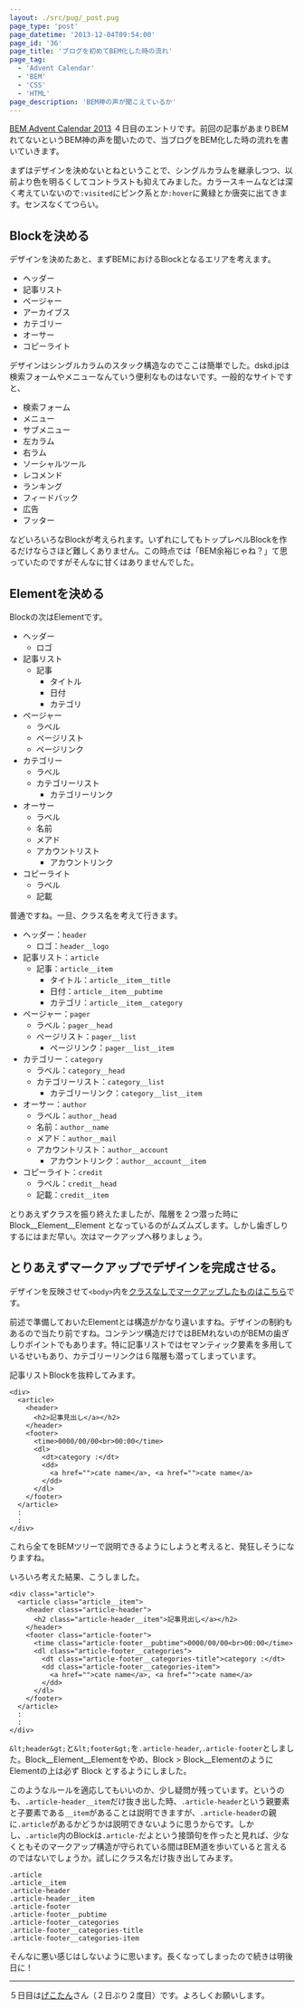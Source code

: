 ```yaml
---
layout: ./src/pug/_post.pug
page_type: 'post'
page_datetime: '2013-12-04T09:54:00'
page_id: '36'
page_title: 'ブログを初めてBEM化した時の流れ'
page_tag:
  - 'Advent Calendar'
  - 'BEM'
  - 'CSS'
  - 'HTML'
page_description: 'BEM神の声が聞こえているか'
---
```

[BEM Advent Calendar 2013](http://www.adventar.org/calendars/61) ４日目のエントリです。前回の記事があまりBEMれてないというBEM神の声を聞いたので、当ブログをBEM化した時の流れを書いていきます。

まずはデザインを決めないとねということで、シングルカラムを継承しつつ、以前より色を明るくしてコントラストも抑えてみました。カラースキームなどは深く考えていないので`:visited`にピンク系とか`:hover`に黄緑とか唐突に出てきます。センスなくてつらい。

## Blockを決める

デザインを決めたあと、まずBEMにおけるBlockとなるエリアを考えます。

- ヘッダー
- 記事リスト
- ページャー
- アーカイブス
- カテゴリー
- オーサー
- コピーライト

デザインはシングルカラムのスタック構造なのでここは簡単でした。dskd.jpは検索フォームやメニューなんていう便利なものはないです。一般的なサイトですと、

- 検索フォーム
- メニュー
- サブメニュー
- 左カラム
- 右ラム
- ソーシャルツール
- レコメンド
- ランキング
- フィードバック
- 広告
- フッター

などいろいろなBlockが考えられます。いずれにしてもトップレベルBlockを作るだけならさほど難しくありません。この時点では「BEM余裕じゃね？」て思っていたのですがそんなに甘くはありませんでした。

## Elementを決める

Blockの次はElementです。

- ヘッダー
  - ロゴ
- 記事リスト
  - 記事
      - タイトル
      - 日付
      - カテゴリ
- ページャー
  - ラベル
  - ページリスト
  - ページリンク
- カテゴリー
  - ラベル
  - カテゴリーリスト
      - カテゴリーリンク
- オーサー
  - ラベル
  - 名前
  - メアド
  - アカウントリスト
      - アカウントリンク
- コピーライト
  - ラベル
  - 記載

普通ですね。一旦、クラス名を考えて行きます。

- ヘッダー：`header`
    - ロゴ：`header__logo`
- 記事リスト：`article`
    - 記事：`article__item`
      - タイトル：`article__item__title`
      - 日付：`article__item__pubtime`
      - カテゴリ：`article__item__category`
- ページャー：`pager`
    - ラベル：`pager__head`
    - ページリスト：`pager__list`
      - ページリンク：`pager__list__item`
- カテゴリー：`category`
    - ラベル：`category__head`
    - カテゴリーリスト：`category__list`
      - カテゴリーリンク：`category__list__item`
- オーサー：`author`
    - ラベル：`author__head`
    - 名前：`author__name`
    - メアド：`author__mail`
    - アカウントリスト：`author__account`
      - アカウントリンク：`author__account__item`
- コピーライト：`credit`
    - ラベル：`credit__head`
    - 記載：`credit__item`

とりあえずクラスを振り終えたましたが、階層を２つ潜った時に Block__Element__Element となっているのがムズムズします。しかし歯ぎしりするにはまだ早い。次はマークアップへ移りましょう。

## とりあえずマークアップでデザインを完成させる。

デザインを反映させて`<body>`内を[クラスなしでマークアップしたものはこちら](/misc/getting-start-bem/planemarkup.txt)です。

前述で準備しておいたElementとは構造がかなり違いますね。デザインの制約もあるので当たり前ですね。コンテンツ構造だけではBEMれないのがBEMの歯ぎしりポイントでもあります。特に記事リストではセマンティック要素を多用しているせいもあり、カテゴリーリンクは６階層も潜ってしまっています。

記事リストBlockを抜粋してみます。

<pre><code data-language="html">&lt;div&gt;
  &lt;article&gt;
    &lt;header&gt;
      &lt;h2&gt;記事見出し&lt;/a&gt;&lt;/h2&gt;
    &lt;/header&gt;
    &lt;footer&gt;
      &lt;time&gt;0000/00/00&lt;br&gt;00:00&lt;/time&gt;
      &lt;dl&gt;
        &lt;dt&gt;category :&lt;/dt&gt;
        &lt;dd&gt;
          &lt;a href=""&gt;cate name&lt;/a&gt;, &lt;a href=""&gt;cate name&lt;/a&gt;
        &lt;/dd&gt;
      &lt;/dl&gt;
    &lt;/footer&gt;
  &lt;/article&gt;
  :
  :
&lt;/div&gt;</code></pre>

これら全てをBEMツリーで説明できるようにしようと考えると、発狂しそうになりますね。

いろいろ考えた結果、こうしました。

<pre><code data-language="html">&lt;div class="article"&gt;
  &lt;article class="article__item"&gt;
    &lt;header class="article-header"&gt;
      &lt;h2 class="article-header__item"&gt;記事見出し&lt;/a&gt;&lt;/h2&gt;
    &lt;/header&gt;
    &lt;footer class="article-footer"&gt;
      &lt;time class="article-footer__pubtime"&gt;0000/00/00&lt;br&gt;00:00&lt;/time&gt;
      &lt;dl class="article-footer__categories"&gt;
        &lt;dt class="article-footer__categories-title"&gt;category :&lt;/dt&gt;
        &lt;dd class="article-footer__categories-item"&gt;
          &lt;a href=""&gt;cate name&lt;/a&gt;, &lt;a href=""&gt;cate name&lt;/a&gt;
        &lt;/dd&gt;
      &lt;/dl&gt;
    &lt;/footer&gt;
  &lt;/article&gt;
  :
  :
&lt;/div&gt;</code></pre>

`&lt;header&gt;`と`&lt;footer&gt;`を`.article-header`,`.article-footer`としました。Block__Element__Elementをやめ、Block > Block__ElementのようにElementの上は必ず Block とするようにしました。

このようなルールを適応してもいいのか、少し疑問が残っています。というのも、`.article-header__item`だけ抜き出した時、`.article-header`という親要素と子要素である`__item`があることは説明できますが、`.article-header`の親に`.article`があるかどうかは説明できないように思うからです。しかし、`.article`内のBlockは`.article-`だよという接頭句を作ったと見れば、少なくともそのマークアップ構造が守られている間はBEM道を歩いていると言えるのではないでしょうか。試しにクラス名だけ抜き出してみます。

<pre><code data-language="css">.article
.article__item
.article-header
.article-header__item
.article-footer
.article-footer__pubtime
.article-footer__categories
.article-footer__categories-title
.article-footer__categories-item</code></pre>

そんなに悪い感じはしないように思います。長くなってしまったので続きは明後日に！

---

５日目は[げこたん](http://www.adventar.org/users/2)さん（２日ぶり２度目）です。よろしくお願いします。

